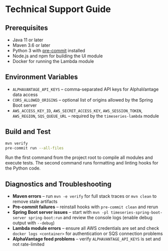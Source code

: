 # Technical Support Guide

## Prerequisites

- Java 11 or later
- Maven 3.6 or later
- Python 3 with [pre-commit](https://pre-commit.com/) installed
- Node.js and npm for building the UI module
- Docker for running the Lambda module

## Environment Variables

- `ALPHAVANTAGE_API_KEYS` – comma-separated API keys for AlphaVantage data access
- `CORS_ALLOWED_ORIGINS` – optional list of origins allowed by the Spring Boot server
- `AWS_ACCESS_KEY_ID`, `AWS_SECRET_ACCESS_KEY`, `AWS_SESSION_TOKEN`, `AWS_REGION`, `SQS_QUEUE_URL` – required by the `timeseries-lambda` module

## Build and Test

```bash
mvn verify
pre-commit run --all-files
```

Run the first command from the project root to compile all modules and execute tests. The second command runs formatting and linting hooks for the Python code.

## Diagnostics and Troubleshooting

- **Maven errors** – run `mvn -e verify` for full stack traces or `mvn clean` to remove stale artifacts
- **Pre-commit failures** – reinstall hooks with `pre-commit clean` and rerun
- **Spring Boot server issues** – start with `mvn -pl timeseries-spring-boot-server spring-boot:run` and review the console logs (enable debug output with `--debug`)
- **Lambda module errors** – ensure all AWS credentials are set and check `docker logs <container>` for authentication or SQS connection problems
- **AlphaVantage feed problems** – verify `ALPHAVANTAGE_API_KEYS` is set and not rate-limited
